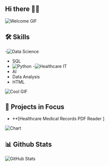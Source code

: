 ## Hi there 👍🏿
![Welcome GIF](https://media.giphy.com/media/3o6ZsU4GEdXtZP9Vz6/giphy.gif)
<!--
**jaajakaiye/jaajakaiye** is a ✨ _special_ ✨ repository because its `README.md` (this file) appears on your GitHub profile.

I'm Jumoke (Joo-Ma-Keh) Ajakaiye, a healthcare analyst enthusiast exploring data science for real-world problems!


- 🔭 I’m currently working on Python Certificate
- 🌱 I’m currently learning Python
- 🤔 I’m looking for help with Python code that reads healthcare pdf files
- 📫 How to reach me: Twitter jaajakaiye
- ⚡ Fun fact: I'm into kdrama series and do diy nails as a hobby!
-->

## 🛠️ Skills
-![Data Science](https://img.shields.io/badge/Data%20Science-Innovative-blue?style=for-the-badge)
- SQL
- ![Python](https://img.shields.io/badge/Python-3776AB?style=for-the-badge&logo=python&logoColor=white)
-![Healthcare IT](https://img.shields.io/badge/Healthcare_IT-Innovation-brightgreen?style=for-the-badge)
- AI 
- Data Analysis
- HTML

![Cool GIF](https://media.giphy.com/media/3o6ZsU4GEdXtZP9Vz6/giphy.gif)

## 🔬 Projects in Focus
- **[Healthcare Medical Records PDF Reader ]

![Chart](https://quickchart.io/chart?c={type:'bar',data:{labels:['Mon','Tue'],datasets:[{label:'Patients',data:[20,15]}]}})


## 📊 Github Stats
![GitHub Stats](https://github-readme-stats.vercel.app/api?username=username&show_icons=true&theme=radical)

